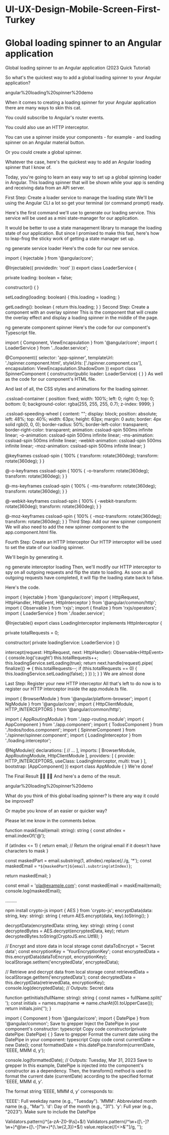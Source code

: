 # UI-UX-Design-Mobile-Screen-First-Turkey

# Global loading spinner to an Angular application

Global loading spinner to an Angular application (2023 Quick Tutorial)

So what's the quickest way to add a global loading spinner to your Angular application?

angular%20loading%20spinner%20demo

When it comes to creating a loading spinner for your Angular application there are many ways to skin this cat.

You could subscribe to Angular's router events.

You could also use an HTTP interceptor.

You can use a spinner inside your components - for example - and loading spinner on an Angular material button.

Or you could create a global spinner.

Whatever the case, here's the quickest way to add an Angular loading spinner that I know of.

Today, you're going to learn an easy way to set up a global spinning loader in Angular. This loading spinner that will be shown while your app is sending and receiving data from an API server.

First Step: Create a loader service to manage the loading state
We'll be using the Angular CLI a lot so get your terminal (or command prompt) ready.

Here's the first command we'll use to generate our loading service. This service will be used as a mini state-manager for our application.

It would be better to use a state management library to manage the loading state of our application. But since I promised to make this fast, here's how to leap-frog the sticky work of getting a state manager set up.

ng generate service loader
Here's the code for our new service.

import { Injectable } from '@angular/core';

@Injectable({
  providedIn: 'root'
})
export class LoaderService {

  private loading: boolean = false;

  constructor() { }

  setLoading(loading: boolean) {
    this.loading = loading;
  }

  getLoading(): boolean {
    return this.loading;
  }
}
Second Step: Create a component with an overlay spinner
This is the component that will create the overlay effect and display a loading spinner in the middle of the page.

ng generate component spinner
Here's the code for our component's Typescript file.

import { Component, ViewEncapsulation } from '@angular/core';
import { LoaderService } from '../loader.service';

@Component({
  selector: 'app-spinner',
  templateUrl: './spinner.component.html',
  styleUrls: ['./spinner.component.css'],
  encapsulation: ViewEncapsulation.ShadowDom
})
export class SpinnerComponent {
  constructor(public loader: LoaderService) { }
}
As well as the code for our component's HTML file.

<div *ngIf="this.loader.getLoading()" class="cssload-container">
    <div class="cssload-speeding-wheel"></div>
</div>
And last of all, the CSS styles and animations for the loading spinner.

.cssload-container {
  position: fixed;
  width: 100%;
  left: 0;
  right: 0;
  top: 0;
  bottom: 0;
  background-color: rgba(255, 255, 255, 0.7);
  z-index: 9999;
}

.cssload-speeding-wheel {
  content: "";
  display: block;
  position: absolute;
  left: 48%;
  top: 40%;
  width: 63px;
  height: 63px;
  margin: 0 auto;
  border: 4px solid rgb(0, 0, 0);
  border-radius: 50%;
  border-left-color: transparent;
  border-right-color: transparent;
  animation: cssload-spin 500ms infinite linear;
  -o-animation: cssload-spin 500ms infinite linear;
  -ms-animation: cssload-spin 500ms infinite linear;
  -webkit-animation: cssload-spin 500ms infinite linear;
  -moz-animation: cssload-spin 500ms infinite linear;
}

@keyframes cssload-spin {
  100% {
    transform: rotate(360deg);
    transform: rotate(360deg);
  }
}

@-o-keyframes cssload-spin {
  100% {
    -o-transform: rotate(360deg);
    transform: rotate(360deg);
  }
}

@-ms-keyframes cssload-spin {
  100% {
    -ms-transform: rotate(360deg);
    transform: rotate(360deg);
  }
}

@-webkit-keyframes cssload-spin {
  100% {
    -webkit-transform: rotate(360deg);
    transform: rotate(360deg);
  }
}

@-moz-keyframes cssload-spin {
  100% {
    -moz-transform: rotate(360deg);
    transform: rotate(360deg);
  }
}
Third Step: Add our new spinner component
We will also need to add the new spinner component to the app.component.html file.

<app-spinner></app-spinner>
Fourth Step: Create an HTTP Interceptor
Our HTTP interceptor will be used to set the state of our loading spinner.

We'll begin by generating it.

ng generate interceptor loading
Then, we'll modify our HTTP interceptor to spy on all outgoing requests and flip the state to loading. As soon as all outgoing requests have completed, it will flip the loading state back to false.

Here's the code.

import { Injectable } from '@angular/core';
import {
  HttpRequest,
  HttpHandler,
  HttpEvent,
  HttpInterceptor
} from '@angular/common/http';
import { Observable } from 'rxjs';
import { finalize } from 'rxjs/operators';
import { LoaderService } from './loader.service';

@Injectable()
export class LoadingInterceptor implements HttpInterceptor {

  private totalRequests = 0;

  constructor(
    private loadingService: LoaderService
  ) {}

  intercept(request: HttpRequest<unknown>, next: HttpHandler): Observable<HttpEvent<unknown>> {
    console.log('caught')
    this.totalRequests++;
    this.loadingService.setLoading(true);
    return next.handle(request).pipe(
      finalize(() => {
        this.totalRequests--;
        if (this.totalRequests == 0) {
          this.loadingService.setLoading(false);
        }
      })
    );
  }
}
We are almost done

Last Step: Register your new HTTP interceptor
All that's left to do now is to register our HTTP interceptor inside the app.module.ts file.

import { BrowserModule } from '@angular/platform-browser';
import { NgModule } from '@angular/core';
import { HttpClientModule, HTTP_INTERCEPTORS } from '@angular/common/http';

import { AppRoutingModule } from './app-routing.module';
import { AppComponent } from './app.component';
import { TodosComponent } from './todos/todos.component';
import { SpinnerComponent } from './spinner/spinner.component';
import { LoadingInterceptor } from './loading.interceptor';

@NgModule({
  declarations: [
    // ...
  ],
  imports: [
    BrowserModule,
    AppRoutingModule,
    HttpClientModule
  ],
  providers: [
    {
      provide: HTTP_INTERCEPTORS, useClass: LoadingInterceptor, multi: true
    }
  ],
  bootstrap: [AppComponent]
})
export class AppModule { }
We're done!

The Final Result 👏🏻 👏🏻
And here's a demo of the result.

angular%20loading%20spinner%20demo

What do you think of this global loading spinner? Is there any way it could be improved?

Or maybe you know of an easier or quicker way?

Please let me know in the comments below.


function maskEmail(email: string): string {
  const atIndex = email.indexOf('@');
  
  if (atIndex <= 1) {
    return email; // Return the original email if it doesn't have characters to mask
  }
  
  const maskedPart = email.substring(1, atIndex).replace(/./g, '*');
  const maskedEmail = `*${maskedPart}${email.substring(atIndex)}`;
  
  return maskedEmail;
}

const email = 'ola@example.com';
const maskedEmail = maskEmail(email);
console.log(maskedEmail);

.........

npm install crypto-js
import { AES } from 'crypto-js';
encryptData(data: string, key: string): string {
  return AES.encrypt(data, key).toString();
}

decryptData(encryptedData: string, key: string): string {
  const decryptedBytes = AES.decrypt(encryptedData, key);
  return decryptedBytes.toString(CryptoJS.enc.Utf8);
}

// Encrypt and store data in local storage
const dataToEncrypt = 'Secret data';
const encryptionKey = 'YourEncryptionKey';
const encryptedData = this.encryptData(dataToEncrypt, encryptionKey);
localStorage.setItem('encryptedData', encryptedData);

// Retrieve and decrypt data from local storage
const retrievedData = localStorage.getItem('encryptedData');
const decryptedData = this.decryptData(retrievedData, encryptionKey);
console.log(decryptedData); // Outputs: Secret data

function getInitials(fullName: string): string {
  const names = fullName.split(' ');
  const initials = names.map(name => name.charAt(0).toUpperCase());
  return initials.join('');
}

import { Component } from '@angular/core';
import { DatePipe } from '@angular/common';
Save to grepper
Inject the DatePipe in your component's constructor:
typescript
Copy code
constructor(private datePipe: DatePipe) { }
Save to grepper
Format the current date using the DatePipe in your component:
typescript
Copy code
const currentDate = new Date();
const formattedDate = this.datePipe.transform(currentDate, 'EEEE, MMM d, y');

console.log(formattedDate); // Outputs: Tuesday, Mar 31, 2023
Save to grepper
In this example, DatePipe is injected into the component's constructor as a dependency. Then, the transform() method is used to format the current date (currentDate) according to the specified format 'EEEE, MMM d, y'.

The format string 'EEEE, MMM d, y' corresponds to:

'EEEE': Full weekday name (e.g., "Tuesday").
'MMM': Abbreviated month name (e.g., "Mar").
'd': Day of the month (e.g., "31").
'y': Full year (e.g., "2023").
Make sure to include the DatePipe

Validators.pattern(/^[a-zA-Z0-9\s]+$/)
Validators.pattern(/^\w+([\.-]?\w+)*@\w+([\.-]?\w+)*(\.\w{2,3})+$/)
value.replace(/[<>&'"]/g, '');






